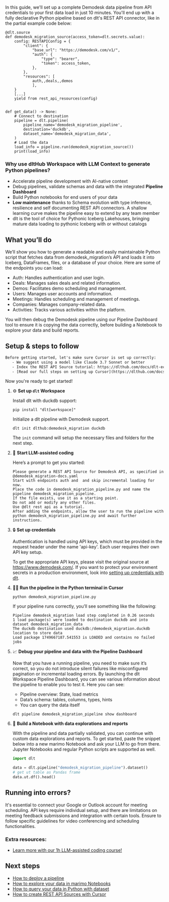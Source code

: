 In this guide, we'll set up a complete Demodesk data pipeline from API credentials to your first data load in just 10 minutes. You'll end up with a fully declarative Python pipeline based on dlt's REST API connector, like in the partial example code below:

```python-outcome
@dlt.source
def demodesk_migration_source(access_token=dlt.secrets.value):
    config: RESTAPIConfig = {
        "client": {
            "base_url": "https://demodesk.com/v1/",
            "auth": {
                "type": "bearer",
                "token": access_token,
            },
        },
        "resources": [
            auth,,deals,,demos
            ],
    }
    [...]
    yield from rest_api_resources(config)


def get_data() -> None:
    # Connect to destination
    pipeline = dlt.pipeline(
        pipeline_name='demodesk_migration_pipeline',
        destination='duckdb',
        dataset_name='demodesk_migration_data', 
    )
    # Load the data
    load_info = pipeline.run(demodesk_migration_source())
    print(load_info) 
```

### Why use dltHub Workspace with LLM Context to generate Python pipelines?

- Accelerate pipeline development with AI-native context
- Debug pipelines, validate schemas and data with the integrated **Pipeline Dashboard**
- Build Python notebooks for end users of your data
- **Low maintenance** thanks to Schema evolution with type inference, resilience and self documenting REST API connectors. A shallow learning curve makes the pipeline easy to extend by any team member
- dlt is the tool of choice for Pythonic Iceberg Lakehouses, bringing mature data loading to pythonic Iceberg with or without catalogs

## What you’ll do

We’ll show you how to generate a readable and easily maintainable Python script that fetches data from demodesk_migration’s API and loads it into Iceberg, DataFrames, files, or a database of your choice. Here are some of the endpoints you can load:

- Auth: Handles authentication and user login.
- Deals: Manages sales deals and related information.
- Demos: Facilitates demo scheduling and management.
- Users: Manages user accounts and information.
- Meetings: Handles scheduling and management of meetings.
- Companies: Manages company-related data.
- Activities: Tracks various activities within the platform.

You will then debug the Demodesk pipeline using our Pipeline Dashboard tool to ensure it is copying the data correctly, before building a Notebook to explore your data and build reports.

## Setup & steps to follow

```default
Before getting started, let's make sure Cursor is set up correctly:
   - We suggest using a model like Claude 3.7 Sonnet or better
   - Index the REST API Source tutorial: https://dlthub.com/docs/dlt-ecosystem/verified-sources/rest_api/ and add it to context as **@dlt rest api**
   - [Read our full steps on setting up Cursor](https://dlthub.com/docs/dlt-ecosystem/llm-tooling/cursor-restapi#23-configuring-cursor-with-documentation)
```

Now you're ready to get started!

1. ⚙️ **Set up `dlt` Workspace**
    
    Install dlt with duckdb support:
    ```shell
    pip install "dlt[workspace]"
    ```

    Initialize a dlt pipeline with Demodesk support.
    ```shell
    dlt init dlthub:demodesk_migration duckdb
    ```

    The `init` command will setup the necessary files and folders for the next step.
    
2. 🤠 **Start LLM-assisted coding**
    
    Here’s a prompt to get you started:
    
    ```prompt
    Please generate a REST API Source for Demodesk API, as specified in @demodesk_migration-docs.yaml 
    Start with endpoints auth and  and skip incremental loading for now. 
    Place the code in demodesk_migration_pipeline.py and name the pipeline demodesk_migration_pipeline. 
    If the file exists, use it as a starting point. 
    Do not add or modify any other files. 
    Use @dlt rest api as a tutorial. 
    After adding the endpoints, allow the user to run the pipeline with python demodesk_migration_pipeline.py and await further instructions.
    ```

    
3. 🔒 **Set up credentials** 
    
    Authentication is handled using API keys, which must be provided in the request header under the name 'api-key'. Each user requires their own API key setup.
    
    To get the appropriate API keys, please visit the original source at https://www.demodesk.com/.
    If you want to protect your environment secrets in a production environment, look into [setting up credentials with dlt](https://dlthub.com/docs/walkthroughs/add_credentials).
    
4. 🏃‍♀️ **Run the pipeline in the Python terminal in Cursor**
    
    ```shell
    python demodesk_migration_pipeline.py
    ```
    
    If your pipeline runs correctly, you’ll see something like the following:
    
    ```shell
    Pipeline demodesk_migration load step completed in 0.26 seconds
    1 load package(s) were loaded to destination duckdb and into dataset demodesk_migration_data
    The duckdb destination used duckdb:/demodesk_migration.duckdb location to store data
    Load package 1749667187.541553 is LOADED and contains no failed jobs
    ```
    
5. 📈 **Debug your pipeline and data with the Pipeline Dashboard**

    Now that you have a running pipeline, you need to make sure it’s correct, so you do not introduce silent failures like misconfigured pagination or incremental loading errors. By launching the dlt Workspace Pipeline Dashboard, you can see various information about the pipeline to enable you to test it. Here you can see:
    - Pipeline overview: State, load metrics
    - Data’s schema: tables, columns, types, hints
    - You can query the data itself
    
    ```shell
    dlt pipeline demodesk_migration_pipeline show dashboard
    ```
    
6. 🐍 **Build a Notebook with data explorations and reports**

    With the pipeline and data partially validated, you can continue with custom data explorations and reports. To get started, paste the snippet below into a new marimo Notebook and ask your LLM to go from there. Jupyter Notebooks and regular Python scripts are supported as well.

    
    ```python
    import dlt

   data = dlt.pipeline("demodesk_migration_pipeline").dataset()
   # get ut table as Pandas frame
   data.ut.df().head()
    ```

## Running into errors?

It's essential to connect your Google or Outlook account for meeting scheduling. API keys require individual setup, and there are limitations on meeting feedback submissions and integration with certain tools. Ensure to follow specific guidelines for video conferencing and scheduling functionalities.

### Extra resources:

- [Learn more with our 1h LLM-assisted coding course!](https://www.youtube.com/watch?v=GGid70rnJuM)

## Next steps

- [How to deploy a pipeline](https://dlthub.com/docs/walkthroughs/deploy-a-pipeline)
- [How to explore your data in marimo Notebooks](https://dlthub.com/docs/general-usage/dataset-access/marimo)
- [How to query your data in Python with dataset](https://dlthub.com/docs/general-usage/dataset-access/dataset)
- [How to create REST API Sources with Cursor](https://dlthub.com/docs/dlt-ecosystem/llm-tooling/cursor-restapi)
